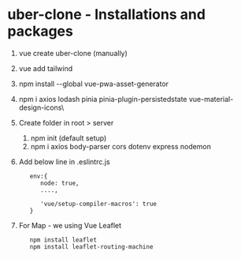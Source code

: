 # uber-clone - Installations and packages
1. vue create uber-clone (manually)
2. vue add tailwind
3. npm install --global vue-pwa-asset-generator
4. npm i axios lodash pinia pinia-plugin-persistedstate vue-material-design-icons\
5. Create folder in root > server
   1. npm init (default setup)
   2. npm i axios body-parser cors dotenv express nodemon
6. Add below line in .eslintrc.js
   ```
      env:{
         node: true,
         ....,
         
         'vue/setup-compiler-macros': true
      }
   ```

7. For Map - we using Vue Leaflet
   ```
      npm install leaflet
      npm install leaflet-routing-machine 
   ```